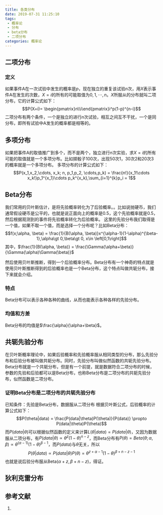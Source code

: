 ```yaml
---
title: 各类分布
date: 2019-07-31 11:25:10
tags:
 - 概率论
 - 分布
 - beta分布
 - 二项分布
categories: 概率论
---
```


## 二项分布
### 定义
如果事件A在一次试验中发生的概率是$p$，现在独立的重复该试验$n$次，用$X$表示事件A在发生的次数，$X=i$的所有的可能取值为$0,1,\cdots,n$。$X$所服从的分布就叫二项分布，它的计算公式如下：
$$P(X=i)= \begin{pmatrix}n\\i\end{pmatrix}i^p(1-p)^{n-i}$$
二项分布有两个条件，一个是独立的进行$n$次试验，相互之间互不干扰，一个是同分布，即所有试验中A发生的概率都是相等的。

## 多项分布
如果把事件A的取值推广到多个，而不是两个，独立进行$n$次实验，求$X=i$的所有可能的取值就是一个多项分布。比如掷骰子$100$次，出现$50$次$1$，$30$次$2$和$20$次$3$的概率就是一个多项分布。
多项分布的计算公式如下：
$$P(x_1,x_2,\cdots, x_k; n, p_1,p_2, \cdots,p_k) = \frac{n!}{x_1!\cdots x_k!}p_1^{x_1}\cdots p_k^{x_k},\sum_{i=1}^{k}p_i = 1$$



## Beta分布
我们常用的贝叶斯估计，是将先验概率转化为了后验概率。。比如说抛硬币，我们通常假设硬币是公平的，也就是说正面向上的概率是$0.5$，这个先验概率就是$0.5$，然后根据观测到的事件将先验概率转化为后验概率。
这里的先验分布我们取得是一个值，如果不取一个值，而是选择一个分布呢？比如Beta分布：
$$f(x;\alpha, \beta) = \frac{1}{B(\alpha, \beta)}x^{\alpha-1}(1-\alpha)^{\beta-1},\alpha\gt 0,\beta\gt 0, x\in \left[0,1\right]$$
其中，$\frac{1}{B(\alpha, \beta)} = \frac{\Gamma(\alpha+\beta)}{\Gamma(\alpha)\Gamma(\beta)}$

然后使用贝叶斯推断，得到一个后验概率分布。Beta分布有一个神奇的特点就是使用贝叶斯推断得到的后验概率也是一个Beta分布，这个特点叫做共轭分布，接下来就会介绍。

### 特点
Beta分布可以表示各种各种的曲线，从而也能表示各种各样的先验分布。

### 均值和方差
Beta分布的均值是$\frac{\alpha}{\alpha+\beta}$。

## 共轭先验分布
在贝叶斯概率理论中，如果后验概率和先验概率服从相同类型的分布，那么先验分布和后验分布被叫做共轭分布。同时，先验分布叫做似然函数的共轭先验分布。
Beta分布就是一个共轭分布，但是有一个前提，就是数据符合二项分布的时候，参数的先验和后验都可以是Beta分布，也称Beta分布是二项分布的共轭先验分布，似然函数是二项分布。

### 证明Beta分布是二项分布的共轭先验分布
已知条件：先验是Beta分布，数据服从二项分布
根据贝叶斯公式，后验概率的计算公式如下：
$$P(\theta|data) = \frac{P(data|\theta)P(\theta)}{P(data)} \propto P(data|\theta)P(\theta)$$
而$P(data|\theta)$可以根据似然函数的定义来计算$L(\theta|data) = P(data|\theta)$，又因为数据服从二项分布，有$P(data|\theta) \propto \theta^z(1-\theta)^{n-z}$，而Beta分布有$P(\theta) = Beta(\theta;\alpha,\beta) \propto \theta^{(\alpha-1)}(1-\theta)^{\beta-1}$，而$P(data)$与$\theta$无关，所以
$$P(\theta|data) \propto P(data|\theta)P(\theta) = \theta^{z+\alpha-1}(1-\theta)^{\beta+n-z-1}$$
也就是说后验分布服从Beta$(\alpha+z, \beta+n-z)$，得证。

## 狄利克雷分布


## 参考文献
1. 
